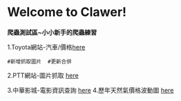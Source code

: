 # Welcome to Clawer!
**爬蟲測試區~小小新手的爬蟲練習**

1.Toyota網站-汽車/價格[here](https://github.com/2019wei/crawler/tree/master/TOYOTA%E8%B3%BC%E8%BB%8A-%E5%9C%96%E7%89%87%E8%87%AA%E5%8B%95%E6%8A%93)

    #新增抓取圖片  #更新合併
    
2.PTT網站-圖片抓取 [here](https://github.com/2019wei/crawler/tree/master/PTT-%E5%9C%96%E7%89%87%E6%8A%93%E5%8F%96)

3.中華影城-電影資訊查詢 [here](https://github.com/2019wei/crawler/tree/master/%E4%B8%AD%E8%8F%AF%E5%BD%B1%E5%9F%8E-%E7%95%B6%E5%91%A8%E8%B3%87%E6%96%99%E7%88%AC%E5%8F%96)
4.歷年天然氣價格波動圖  [here](https://github.com/2019wei/crawler/tree/master/%E6%AD%B7%E5%B9%B4%E5%A4%A9%E7%84%B6%E6%B0%A3%E5%83%B9%E6%A0%BC%E6%B3%A2%E5%8B%95%E5%9C%96)
